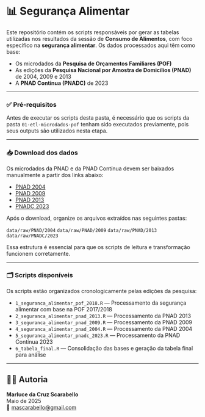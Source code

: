 # 📊 Segurança Alimentar

Este repositório contém os scripts responsáveis por gerar as tabelas utilizadas nos resultados da sessão de **Consumo de Alimentos**, com foco específico na **segurança alimentar**. Os dados processados aqui têm como base:

- Os microdados da **Pesquisa de Orçamentos Familiares (POF)**  
- As edições da **Pesquisa Nacional por Amostra de Domicílios (PNAD)** de 2004, 2009 e 2013  
- A **PNAD Contínua (PNADC)** de 2023

---

### ✅ Pré-requisitos

Antes de executar os scripts desta pasta, é necessário que os scripts da pasta `01-etl-microdados-pof` tenham sido executados previamente, pois seus outputs são utilizados nesta etapa.

---

### 📥 Download dos dados

Os microdados da PNAD e da PNAD Contínua devem ser baixados manualmente a partir dos links abaixo:

- [PNAD 2004](https://drive.google.com/drive/folders/18ZNM_rLEoKDObjB_Puy5ifVLImu4x6J_?usp=drive_link)  
- [PNAD 2009](https://drive.google.com/drive/folders/1oEsSSU6eSFrnb-gsyEYAfeBM2FHBEDWt?usp=drive_link)  
- [PNAD 2013](https://drive.google.com/drive/folders/1xfLgsZadAGVkynyokbMVr31RWIK_HiyJ?usp=drive_link)  
- [PNADC 2023](https://drive.google.com/drive/folders/1kK31mVT9ZIhEx1DpOzkfFFecBIogdPhI?usp=drive_link)

Após o download, organize os arquivos extraídos nas seguintes pastas:

`data/raw/PNAD/2004`
`data/raw/PNAD/2009`
`data/raw/PNAD/2013`
`data/raw/PNADC/2023`

Essa estrutura é essencial para que os scripts de leitura e transformação funcionem corretamente.

---

### 🗂️ Scripts disponíveis

Os scripts estão organizados cronologicamente pelas edições da pesquisa:

- `1_seguranca_alimentar_pof_2018.R` — Processamento da segurança alimentar com base na POF 2017/2018  
- `2_seguranca_alimentar_pnad_2013.R` — Processamento da PNAD 2013  
- `3_seguranca_alimentar_pnad_2009.R` — Processamento da PNAD 2009  
- `4_seguranca_alimentar_pnad_2004.R` — Processamento da PNAD 2004  
- `5_seguranca_alimentar_pnadc_2023.R` — Processamento da PNAD Contínua 2023  
- `6_tabela_final.R` — Consolidação das bases e geração da tabela final para análise

---

## 👩‍💻 Autoria

**Marluce da Cruz Scarabello**  
Maio de 2025  
📧 mascarabello@gmail.com